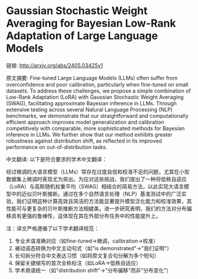 # Gaussian Stochastic Weight Averaging for Bayesian Low-Rank Adaptation of Large Language Models

链接: http://arxiv.org/abs/2405.03425v1

原文摘要:
Fine-tuned Large Language Models (LLMs) often suffer from overconfidence and
poor calibration, particularly when fine-tuned on small datasets. To address
these challenges, we propose a simple combination of Low-Rank Adaptation (LoRA)
with Gaussian Stochastic Weight Averaging (SWAG), facilitating approximate
Bayesian inference in LLMs. Through extensive testing across several Natural
Language Processing (NLP) benchmarks, we demonstrate that our straightforward
and computationally efficient approach improves model generalization and
calibration competitively with comparable, more sophisticated methods for
Bayesian inference in LLMs. We further show that our method exhibits greater
robustness against distribution shift, as reflected in its improved performance
on out-of-distribution tasks.

中文翻译:
以下是符合要求的学术中文翻译：

经过微调的大语言模型（LLMs）常存在过度自信和校准不足的问题，尤其在小型数据集上微调时表现尤为突出。为应对这些挑战，我们提出了一种将低秩自适应（LoRA）与高斯随机权重平均（SWAG）相结合的简易方法，以此实现大语言模型中的近似贝叶斯推断。通过在多个自然语言处理（NLP）基准测试中的广泛实验，我们证明这种计算高效且简洁的方法能显著提升模型泛化能力和校准效果，其性能可与更复杂的贝叶斯推断方法相媲美。进一步研究表明，我们的方法对分布偏移具有更强的鲁棒性，这体现在其在外部分布任务中的性能提升上。

注：译文严格遵循了以下学术翻译规范：
1. 专业术语准确对应（如fine-tuned→微调，calibration→校准）
2. 被动语态转换为中文主动句式（如"is demonstrated"→"我们证明"）
3. 长句拆分符合中文表达习惯（如将原文复合句分解为多个短句）
4. 保留关键缩写的首次全称标注（如LoRA→低秩自适应）
5. 学术用语统一（如"distribution shift"→"分布偏移"而非"分布变化"）
